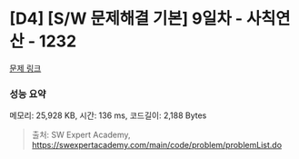 # [D4] [S/W 문제해결 기본] 9일차 - 사칙연산 - 1232 

[문제 링크](https://swexpertacademy.com/main/code/problem/problemDetail.do?contestProbId=AV141J8KAIcCFAYD) 

### 성능 요약

메모리: 25,928 KB, 시간: 136 ms, 코드길이: 2,188 Bytes



> 출처: SW Expert Academy, https://swexpertacademy.com/main/code/problem/problemList.do